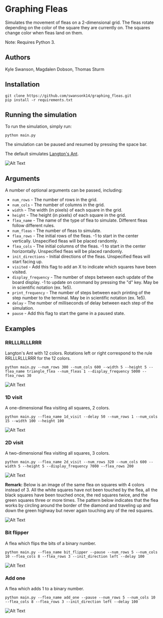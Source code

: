 # Graphing Fleas

Simulates the movement of fleas on a 2-dimensional grid. The fleas rotate depending on the color of the square they are currently on. The squares change color when fleas land on them.

Note: Requires Python 3.

## Authors

Kyle Swanson, Magdalen Dobson, Thomas Sturm

## Installation

```
git clone https://github.com/swansonk14/graphing_fleas.git
pip install -r requirements.txt
```

## Running the simulation

To run the simulation, simply run:

```
python main.py
```

The simulation can be paused and resumed by pressing the space bar.

The default simulates [Langton's Ant](https://en.wikipedia.org/wiki/Langton%27s_ant).

![Alt Text](images/langtons.gif)

## Arguments

A number of optional arguments can be passed, including:

* `num_rows` - The number of rows in the grid.
* `num_cols` - The number of columns in the grid.
* `width` - The width (in pixels) of each square in the grid.
* `height` - The height (in pixels) of each square in the grid.
* `flea_name` - The name of the type of flea to simulate. Different fleas follow different rules.
* `num_fleas` - The number of fleas to simulate.
* `flea_rows` - The initial rows of the fleas. -1 to start in the center vertically. Unspecified fleas will be placed randomly.
* `flea_cols` - The initial columns of the fleas. -1 to start in the center horizontally. Unspecified fleas will be placed randomly.
* `init_directions` - Initial directions of the fleas. Unspecified fleas will start facing up.
* `visited` - Add this flag to add an X to indicate which squares have been visited.
* `display_frequency` - The number of steps between each update of the board display. -1 to update on command by pressing the "d" key. May be in scientific notation (ex. 1e5).
* `print_frequency` - The number of steps between each printing of the step number to the terminal. May be in scientific notation (ex. 1e5).
* `delay` - The number of milliseconds of delay between each step of the simulation.
* `pause` - Add this flag to start the game in a paused state.

## Examples

### RRLLLRLLLRRR

Langton's Ant with 12 colors. Rotations left or right correspond to the rule RRLLLRLLLRRR for the 12 colors.

```
python main.py --num_rows 300 --num_cols 600 --width 5 --height 5 --flea_name triangle_flea --num_fleas 1 --display_frequency 5000 --flea_rows 30
```

![Alt Text](images/triangle.gif)

### 1D visit

A one-dimensional flea visiting all squares, 2 colors.

```
python main.py --flea_name 1d_visit --delay 50 --num_rows 1 --num_cols 15 --width 100 --height 100
```

![Alt Text](images/1d_visit.gif)

### 2D visit

A two-dimensional flea visiting all squares, 3 colors.

```
python main.py --flea_name 2d_visit --num_rows 320 --num_cols 600 --width 5 --height 5 --display_frequency 7000 --flea_rows 200
```

![Alt Text](images/2d_visit.gif)

**Remark:** Below is an image of the same flea on squares with 4 colors instead of 3. All the white squares have not been touched by the flea, all the black squares have been touched once, the red squares twice, and the green squares three or more times. The pattern below indicates that the flea works by circling around the border of the diamond and traveling up and down the green highway but never again touching any of the red squares.

![Alt Text](images/2d_visit_4_colors.png)

### Bit flipper

A flea which flips the bits of a binary number.

```
python main.py --flea_name bit_flipper --pause --num_rows 5 --num_cols 10 --flea_cols 8 --flea_rows 3 --init_direction left --delay 100
```

![Alt Text](images/bit_flipper.gif)

### Add one

A flea which adds 1 to a binary number.

```
python main.py --flea_name add_one --pause --num_rows 5 --num_cols 10 --flea_cols 8 --flea_rows 3 --init_direction left --delay 100
```

![Alt Text](images/add_one.gif)
